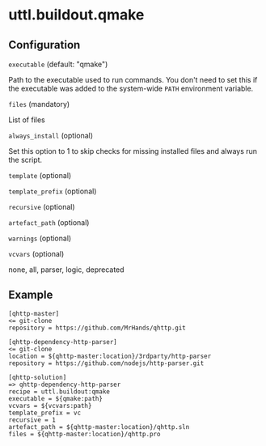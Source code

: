 # uttl.buildout.qmake

## Configuration 

`executable` (default: "qmake")

Path to the executable used to run commands. You don't need to set this if the executable was added to the system-wide `PATH` environment variable.

`files` (mandatory)

List of files

`always_install` (optional)

Set this option to 1 to skip checks for missing installed files and always run the script.

`template` (optional)

`template_prefix` (optional)

`recursive` (optional)

`artefact_path` (optional)

`warnings` (optional)

`vcvars` (optional)

none, all, parser, logic, deprecated

## Example

	[qhttp-master]
	<= git-clone
	repository = https://github.com/MrHands/qhttp.git

	[qhttp-dependency-http-parser]
	<= git-clone
	location = ${qhttp-master:location}/3rdparty/http-parser
	repository = https://github.com/nodejs/http-parser.git

	[qhttp-solution]
	=> qhttp-dependency-http-parser
	recipe = uttl.buildout:qmake
	executable = ${qmake:path}
	vcvars = ${vcvars:path}
	template_prefix = vc
	recursive = 1
	artefact_path = ${qhttp-master:location}/qhttp.sln
	files = ${qhttp-master:location}/qhttp.pro